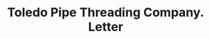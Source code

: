 ---
doi: 10.7916/D8M346VV
date_other: '1917'
date_other_textual: '1917'
form: correspondence
genre:
- Letters (correspondence)
name:
- Toledo Pipe Threading Company
object_in_context_url: https://biggert.cul.columbia.edu/items/view/ave_biggert_01336
subject_hierarchical_geographic:
- Toledo, Ohio, United States
subject_name:
- Toledo Pipe Threading Company
title: Toledo Pipe Threading Company. Letter
sort_title: Toledo Pipe Threading Company. Letter
call_number: ave_biggert_01336
coordinates:
- 41.66555555555556,-83.57527777777777
pid: ave_biggert_01336
identifiers: ave_biggert_01336
thumbnail: https://derivativo-3.library.columbia.edu/iiif/2/ldpd:343236/full/!256,256/0/native.jpg
permalink: /biggert/ave_biggert_01336/
layout: iiif-image-page
---